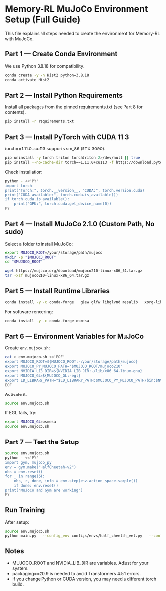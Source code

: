 # Memory-RL MuJoCo Environment Setup (Full Guide)

This file explains all steps needed to create the environment for Memory-RL with MuJoCo.

## Part 1 — Create Conda Environment

We use Python 3.8.18 for compatibility.

```bash
conda create -y -n Hist2 python=3.8.18
conda activate Hist2
```

## Part 2 — Install Python Requirements

Install all packages from the pinned requirements.txt (see Part 8 for contents).

```bash
pip install -r requirements.txt
```

## Part 3 — Install PyTorch with CUDA 11.3

torch==1.11.0+cu113 supports sm_86 (RTX 3090).

```bash
pip uninstall -y torch triton torchtriton 2>/dev/null || true
pip install --no-cache-dir torch==1.11.0+cu113 -f https://download.pytorch.org/whl/torch_stable.html
```

Check installation:

```bash
python - <<'PY'
import torch
print("Torch:", torch.__version__, "CUDA:", torch.version.cuda)
print("CUDA available:", torch.cuda.is_available())
if torch.cuda.is_available():
    print("GPU:", torch.cuda.get_device_name(0))
PY
```

## Part 4 — Install MuJoCo 2.1.0 (Custom Path, No sudo)

Select a folder to install MuJoCo:

```bash
export MUJOCO_ROOT=/your/storage/path/mujoco
mkdir -p "$MUJOCO_ROOT"
cd "$MUJOCO_ROOT"

wget https://mujoco.org/download/mujoco210-linux-x86_64.tar.gz
tar -xzf mujoco210-linux-x86_64.tar.gz
```

## Part 5 — Install Runtime Libraries

```bash
conda install -y -c conda-forge   glew glfw libglvnd mesalib   xorg-libx11 xorg-libxau xorg-libxdmcp xorg-libxext xorg-libxrender   xorg-libxrandr xorg-libxinerama xorg-libxcursor xorg-libxi
```

For software rendering:

```bash
conda install -y -c conda-forge osmesa
```

## Part 6 — Environment Variables for MuJoCo

Create `env.mujoco.sh`:

```bash
cat > env.mujoco.sh <<'EOF'
export MUJOCO_ROOT=${MUJOCO_ROOT:-/your/storage/path/mujoco}
export MUJOCO_PY_MUJOCO_PATH="$MUJOCO_ROOT/mujoco210"
export NVIDIA_LIB_DIR=${NVIDIA_LIB_DIR:-/lib/x86_64-linux-gnu}
export MUJOCO_GL=${MUJOCO_GL:-egl}
export LD_LIBRARY_PATH="$LD_LIBRARY_PATH:$MUJOCO_PY_MUJOCO_PATH/bin:$NVIDIA_LIB_DIR"
EOF
```

Activate it:

```bash
source env.mujoco.sh
```

If EGL fails, try:

```bash
export MUJOCO_GL=osmesa
source env.mujoco.sh
```

## Part 7 — Test the Setup

```bash
source env.mujoco.sh
python - <<'PY'
import gym, mujoco_py
env = gym.make("HalfCheetah-v2")
obs = env.reset()
for _ in range(5):
    obs, r, done, info = env.step(env.action_space.sample())
    if done: env.reset()
print("MuJoCo and Gym are working")
PY
```

## Run Training

After setup:

```bash
source env.mujoco.sh
python main.py   --config_env configs/envs/half_cheetah_vel.py   --config_rl configs/rl/sac_default.py   --shared_encoder --freeze_critic   --train_episodes 30000   --config_seq configs/seq_models/hist_default.py   --config_seq.sampled_seq_len -1
```

## Notes

- MUJOCO_ROOT and NVIDIA_LIB_DIR are variables. Adjust for your system.
- packaging==20.9 is needed to avoid Transformers 4.5.1 errors.
- If you change Python or CUDA version, you may need a different torch build.
